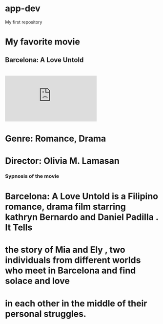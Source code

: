 # app-dev
My first repository 

# My favorite movie 

## Barcelona: A Love Untold

# ![Barcelona: A Love Untold](https://theultimatefan.blogspot.com/2016/08/barcelona-love-untold-starring-kathryn.html)
# **Genre:** Romance, Drama
# **Director:** Olivia M. Lamasan

### Sypnosis of the movie 
# Barcelona: A Love Untold is a Filipino romance, drama film starring kathryn Bernardo and Daniel Padilla . It Tells
# the story of Mia and Ely , two individuals from different worlds who meet in Barcelona and find solace and love
# in each other in the middle of their personal struggles.
